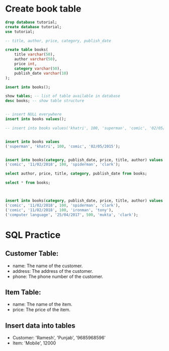 # Create book table
```sql
drop database tutorial;
create database tutorial;
use tutorial;

-- title, author, price, category, publish_date

create table books(
    title varchar(50),
    author varchar(50),
    price int,
    category varchar(50),
    publish_date varchar(10)
);

insert into books();

show tables; -- list of table available in database
desc books; -- show table structure


-- insert NULL everywhere
insert into books values();

-- insert into books values('khatri', 100, 'superman', 'comic', '02/05/2015');


insert into books values
('superman', 'khatri', 100, 'comic', '02/05/2015');


insert into books(category, publish_date, price, title, author) values
('comic', '11/02/2018', 100, 'spiderman', 'clark');

select author, price, title, category, publish_date from books;

select * from books;



insert into books(category, publish_date, price, title, author) values
('comic', '11/02/2018', 100, 'spiderman', 'clark'),
('comic', '11/02/2018', 100, 'ironman', 'tony'),
('computer language', '25/04/2017', 500, 'mukta', 'clark');

```

# SQL Practice

## Customer Table:
- name: The name of the customer.
- address: The address of the customer.
- phone: The phone number of the customer.

## Item Table:
- name: The name of the item.
- price: The price of the item.

## Insert data into tables
- Customer: 'Ramesh', 'Punjab', '9685968596'
- Item: 'Mobile', 12000